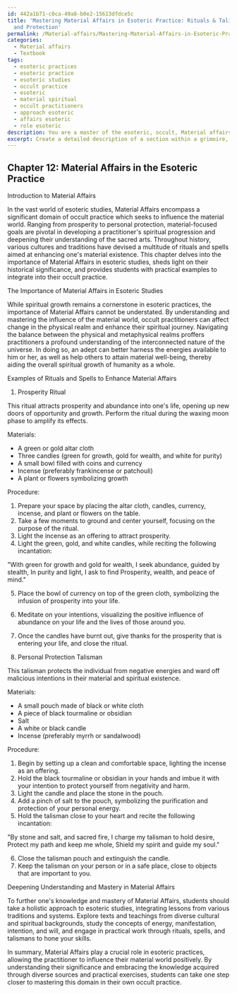 ```yaml
---
id: 442a1b71-c0ca-49a8-b0e2-15613dfdce5c
title: 'Mastering Material Affairs in Esoteric Practice: Rituals & Talismans for Prosperity
  and Protection'
permalink: /Material-affairs/Mastering-Material-Affairs-in-Esoteric-Practice-Rituals-Talismans-for-Prosperity-and-Protection/
categories:
  - Material affairs
  - Textbook
tags:
  - esoteric practices
  - esoteric practice
  - esoteric studies
  - occult practice
  - esoteric
  - material spiritual
  - occult practitioners
  - approach esoteric
  - affairs esoteric
  - role esoteric
description: You are a master of the esoteric, occult, Material affairs and education, you have written many textbooks on the subject in ways that provide students with rich and deep understanding of the subject. You are being asked to write textbook-like sections on a topic and you do it with full context, explainability, and reliability in accuracy to the true facts of the topic at hand, in a textbook style that a student would easily be able to learn from, in a rich, engaging, and contextual way. Always include relevant context (such as formulas and history), related concepts, and in a way that someone can gain deep insights from.
excerpt: Create a detailed description of a section within a grimoire, specifically focusing on the topic of Material Affairs in the context of occult practices. Include an introduction to the topic, an overview of its importance within esoteric studies, examples of rituals or spells associated with this domain, and guidance for students seeking to deepen their understanding and mastery of material affairs in their own occult practice.
---
```

## Chapter 12: Material Affairs in the Esoteric Practice

Introduction to Material Affairs

In the vast world of esoteric studies, Material Affairs encompass a significant domain of occult practice which seeks to influence the material world. Ranging from prosperity to personal protection, material-focused goals are pivotal in developing a practitioner's spiritual progression and deepening their understanding of the sacred arts. Throughout history, various cultures and traditions have devised a multitude of rituals and spells aimed at enhancing one's material existence. This chapter delves into the importance of Material Affairs in esoteric studies, sheds light on their historical significance, and provides students with practical examples to integrate into their occult practice.

The Importance of Material Affairs in Esoteric Studies

While spiritual growth remains a cornerstone in esoteric practices, the importance of Material Affairs cannot be understated. By understanding and mastering the influence of the material world, occult practitioners can affect change in the physical realm and enhance their spiritual journey. Navigating the balance between the physical and metaphysical realms proffers practitioners a profound understanding of the interconnected nature of the universe. In doing so, an adept can better harness the energies available to him or her, as well as help others to attain material well-being, thereby aiding the overall spiritual growth of humanity as a whole.

Examples of Rituals and Spells to Enhance Material Affairs

1. Prosperity Ritual

This ritual attracts prosperity and abundance into one's life, opening up new doors of opportunity and growth. Perform the ritual during the waxing moon phase to amplify its effects.

Materials:
- A green or gold altar cloth
- Three candles (green for growth, gold for wealth, and white for purity)
- A small bowl filled with coins and currency
- Incense (preferably frankincense or patchouli)
- A plant or flowers symbolizing growth

Procedure:
1. Prepare your space by placing the altar cloth, candles, currency, incense, and plant or flowers on the table.
2. Take a few moments to ground and center yourself, focusing on the purpose of the ritual.
3. Light the incense as an offering to attract prosperity.
4. Light the green, gold, and white candles, while reciting the following incantation:

"With green for growth and gold for wealth,
I seek abundance, guided by stealth,
In purity and light, I ask to find
Prosperity, wealth, and peace of mind."

5. Place the bowl of currency on top of the green cloth, symbolizing the infusion of prosperity into your life.
6. Meditate on your intentions, visualizing the positive influence of abundance on your life and the lives of those around you.
7. Once the candles have burnt out, give thanks for the prosperity that is entering your life, and close the ritual.

2. Personal Protection Talisman

This talisman protects the individual from negative energies and ward off malicious intentions in their material and spiritual existence.

Materials:
- A small pouch made of black or white cloth
- A piece of black tourmaline or obsidian
- Salt
- A white or black candle
- Incense (preferably myrrh or sandalwood)

Procedure:
1. Begin by setting up a clean and comfortable space, lighting the incense as an offering.
2. Hold the black tourmaline or obsidian in your hands and imbue it with your intention to protect yourself from negativity and harm.
3. Light the candle and place the stone in the pouch.
4. Add a pinch of salt to the pouch, symbolizing the purification and protection of your personal energy.
5. Hold the talisman close to your heart and recite the following incantation:

"By stone and salt, and sacred fire,
I charge my talisman to hold desire,
Protect my path and keep me whole,
Shield my spirit and guide my soul."

6. Close the talisman pouch and extinguish the candle.
7. Keep the talisman on your person or in a safe place, close to objects that are important to you.

Deepening Understanding and Mastery in Material Affairs

To further one's knowledge and mastery of Material Affairs, students should take a holistic approach to esoteric studies, integrating lessons from various traditions and systems. Explore texts and teachings from diverse cultural and spiritual backgrounds, study the concepts of energy, manifestation, intention, and will, and engage in practical work through rituals, spells, and talismans to hone your skills.

In summary, Material Affairs play a crucial role in esoteric practices, allowing the practitioner to influence their material world positively. By understanding their significance and embracing the knowledge acquired through diverse sources and practical exercises, students can take one step closer to mastering this domain in their own occult practice.
